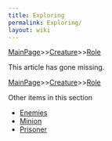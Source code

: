 ```yaml
---
title: Exploring
permalink: Exploring/
layout: wiki
---
```


[MainPage](/keeperrl_wiki/ "wikilink")>>[Creature](/keeperrl_wiki/Creature_Guide "wikilink")>>[Role](/keeperrl_wiki/Role "wikilink")

This article has gone missing.

[MainPage](/keeperrl_wiki/ "wikilink")>>[Creature](/keeperrl_wiki/Creature_Guide "wikilink")>>[Role](/keeperrl_wiki/Role "wikilink")

Other items in this section
-    [Enemies](/keeperrl_wiki/Enemies "wikilink")
-    [Minion](/keeperrl_wiki/Minion "wikilink")
-    [Prisoner](/keeperrl_wiki/Prisoner "wikilink")
